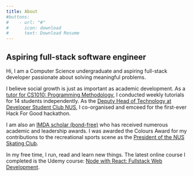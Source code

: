 ```yaml
---
title: About
#buttons:
#    - url: "#"
#      icon: download
#      text: Download Resume
---
```


## Aspiring full-stack software engineer

Hi, I am a Computer Science undergraduate and aspiring full-stack developer passionate about solving meaningful problems.

I believe social growth is just as important as academic development. As a [tutor for CS1010: Programming Methodology](https://github.com/DigiPie/CS1010-Tutorial-C09), I conducted weekly tutorials for 14 students independently. As the [Deputy Head of Technology at Developer Student Club NUS](https://dscnustech.github.io), I co-organised and emceed for the first-ever Hack For Good hackathon.

I am also an [IMDA scholar (bond-free)](https://www.imda.gov.sg) who has received numerous academic and leadership awards. I was awarded the Colours Award for my contributions to the recreational sports scene as the [President of the NUS Skating Club](https://www.instagram.com/nusskating/).

In my free time, I run, read and learn new things. The latest online course I completed is the Udemy course: [Node with React: Fullstack Web Development](https://www.udemy.com/certificate/UC-e3c08245-a935-45b7-91da-6cc690f3dd30/?utm_source=sendgrid.com&utm_medium=email&utm_campaign=email).